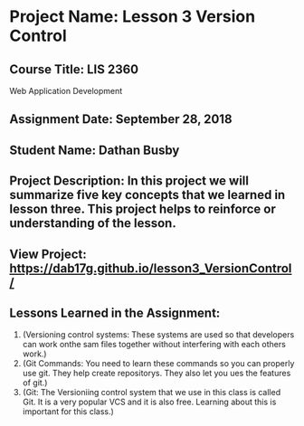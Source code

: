 # Project Name:  Lesson 3 Version Control


## Course Title: LIS 2360
Web Application Development

## Assignment Date:  September 28, 2018


## Student Name:  Dathan Busby


## Project Description:  In this project we will summarize five key concepts that we learned in lesson three. This project helps to reinforce or understanding of the lesson.

## View Project:  https://dab17g.github.io/lesson3_VersionControl/

## Lessons Learned in the Assignment:
1. (Versioning control systems: These systems are used so that developers can work onthe sam files together without interfering with each others work.)
2. (Git Commands: You need to learn these commands so you can properly use git. They help create repositorys. They also let you ues the features of git.)
3. (Git: The Versioniing control system that we use in this class is called Git. It is a very popular VCS and it is also free. Learning about this is important for this class.)

